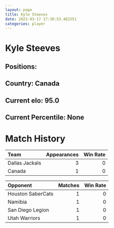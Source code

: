 ```yaml
---  
layout: page  
title: Kyle Steeves  
date: 2023-03-17 17:38:53.462351  
categories: player  
---
```

# Kyle Steeves

## Positions: 

## Country: Canada

## Current elo: 95.0

## Current Percentile: None

# Match History


| Team           |   Appearances |   Win Rate |
|:---------------|--------------:|-----------:|
| Dallas Jackals |             3 |          0 |
| Canada         |             1 |          0 |

| Opponent          |   Matches |   Win Rate |
|:------------------|----------:|-----------:|
| Houston SaberCats |         1 |          0 |
| Namibia           |         1 |          0 |
| San Diego Legion  |         1 |          0 |
| Utah Warriors     |         1 |          0 |